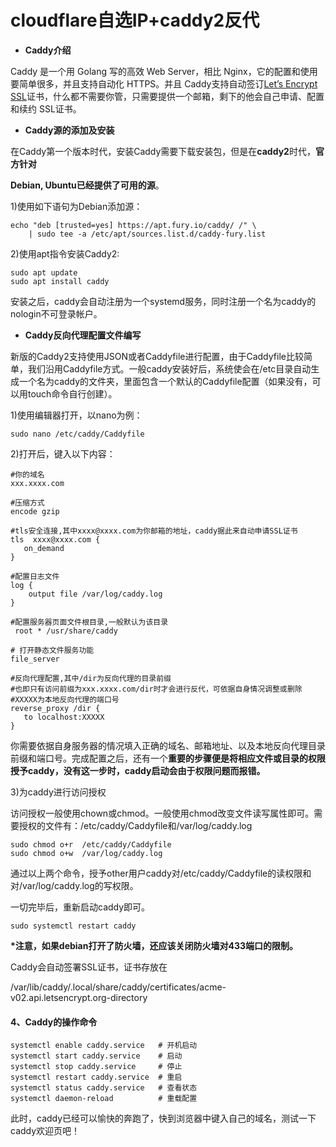# cloudflare自选IP+caddy2反代

* **Caddy介绍**

&#x20;      Caddy 是一个用 Golang 写的高效 Web Server，相比 Nginx，它的配置和使用要简单很多，并且支持自动化 HTTPS。并且 Caddy支持自动签订[Let’s Encrypt SSL](https://link.juejin.cn/?target=http%3A%2F%2F51.ruyo.net%2Fp%2F3163.html)证书，什么都不需要你管，只需要提供一个邮箱，剩下的他会自己申请、配置和续约 SSL证书。

* **Caddy源的添加及安装**

&#x20;     在Caddy第一个版本时代，安装Caddy需要下载安装包，但是在**caddy2**时代，**官方针对**

**Debian, Ubuntu已经提供了可用的源**。

1\)使用如下语句为Debian添加源：

```
echo "deb [trusted=yes] https://apt.fury.io/caddy/ /" \
    | sudo tee -a /etc/apt/sources.list.d/caddy-fury.list
```

2\)使用apt指令安装Caddy2:

```
sudo apt update 
sudo apt install caddy
```

&#x20;    安装之后，caddy会自动注册为一个systemd服务，同时注册一个名为caddy的nologin不可登录帐户。



* **Caddy反向代理配置文件编写**

&#x20;     新版的Caddy2支持使用JSON或者Caddyfile进行配置，由于Caddyfile比较简单，我们沿用Caddyfile方式。一般caddy安装好后，系统使会在/etc目录自动生成一个名为caddy的文件夹，里面包含一个默认的Caddyfile配置（如果没有，可以用touch命令自行创建）。

&#x20; 1\)使用编辑器打开，以nano为例：

```
sudo nano /etc/caddy/Caddyfile
```

&#x20;2\)打开后，键入以下内容：

```
#你的域名
xxx.xxxx.com  

#压缩方式
encode gzip

#tls安全连接,其中xxxx@xxxx.com为你邮箱的地址，caddy据此来自动申请SSL证书
tls  xxxx@xxxx.com {    
   on_demand 
}  

#配置日志文件
log {      
    output file /var/log/caddy.log 
}

#配置服务器页面文件根目录,一般默认为该目录
 root * /usr/share/caddy

# 打开静态文件服务功能
file_server

#反向代理配置,其中/dir为反向代理的目录前缀
#也即只有访问前缀为xxx.xxxx.com/dir时才会进行反代，可依据自身情况调整或删除
#XXXXX为本地反向代理的端口号
reverse_proxy /dir {
   to localhost:XXXXX
}

```

&#x20; 你需要依据自身服务器的情况填入正确的域名、邮箱地址、以及本地反向代理目录前缀和端口号。完成配置之后，还有一个**重要的步骤便是将相应文件或目录的权限授予caddy，没有这一步时，caddy启动会由于权限问题而报错。**

3\)为caddy进行访问授权

&#x20;   访问授权一般使用chown或chmod。一般使用chmod改变文件读写属性即可。需要授权的文件有：/etc/caddy/Caddyfile和/var/log/caddy.log

```
sudo chmod o+r  /etc/caddy/Caddyfile
sudo chmod o+w  /var/log/caddy.log
```

&#x20;  通过以上两个命令，授予other用户caddy对/etc/caddy/Caddyfile的读权限和对/var/log/caddy.log的写权限。

&#x20;  一切完毕后，重新启动caddy即可。

```
sudo systemctl restart caddy
```

&#x20; **\*注意，如果debian打开了防火墙，还应该关闭防火墙对433端口的限制。**

Caddy会自动签署SSL证书，证书存放在

/var/lib/caddy/.local/share/caddy/certificates/acme-v02.api.letsencrypt.org-directory

#### **4、Caddy的操作命令**

```
systemctl enable caddy.service   # 开机启动
systemctl start caddy.service    # 启动
systemctl stop caddy.service     # 停止
systemctl restart caddy.service  # 重启
systemctl status caddy.service   # 查看状态
systemctl daemon-reload          # 重载配置
```

&#x20;

此时，caddy已经可以愉快的奔跑了，快到浏览器中键入自己的域名，测试一下caddy欢迎页吧！
